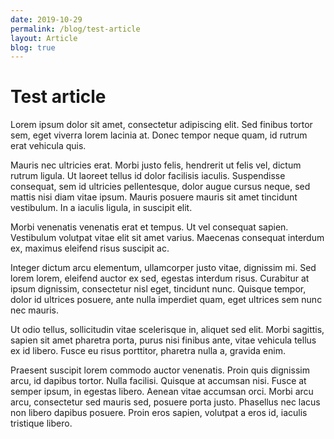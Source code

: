 ```yaml
---
date: 2019-10-29
permalink: /blog/test-article
layout: Article
blog: true
---
```


# Test article

Lorem ipsum dolor sit amet, consectetur adipiscing elit. Sed finibus tortor sem, eget viverra lorem lacinia at. Donec tempor neque quam, id rutrum erat vehicula quis.

Mauris nec ultricies erat. Morbi justo felis, hendrerit ut felis vel, dictum rutrum ligula. Ut laoreet tellus id dolor facilisis iaculis. Suspendisse consequat, sem id ultricies pellentesque, dolor augue cursus neque, sed mattis nisi diam vitae ipsum. Mauris posuere mauris sit amet tincidunt vestibulum. In a iaculis ligula, in suscipit elit.

Morbi venenatis venenatis erat et tempus. Ut vel consequat sapien. Vestibulum volutpat vitae elit sit amet varius. Maecenas consequat interdum ex, maximus eleifend risus suscipit ac.

Integer dictum arcu elementum, ullamcorper justo vitae, dignissim mi. Sed lorem lorem, eleifend auctor ex sed, egestas interdum risus. Curabitur at ipsum dignissim, consectetur nisl eget, tincidunt nunc. Quisque tempor, dolor id ultrices posuere, ante nulla imperdiet quam, eget ultrices sem nunc nec mauris.

Ut odio tellus, sollicitudin vitae scelerisque in, aliquet sed elit. Morbi sagittis, sapien sit amet pharetra porta, purus nisi finibus ante, vitae vehicula tellus ex id libero. Fusce eu risus porttitor, pharetra nulla a, gravida enim.

Praesent suscipit lorem commodo auctor venenatis. Proin quis dignissim arcu, id dapibus tortor. Nulla facilisi. Quisque at accumsan nisi. Fusce at semper ipsum, in egestas libero. Aenean vitae accumsan orci. Morbi arcu arcu, consectetur sed mauris sed, posuere porta justo. Phasellus nec lacus non libero dapibus posuere. Proin eros sapien, volutpat a eros id, iaculis tristique libero.